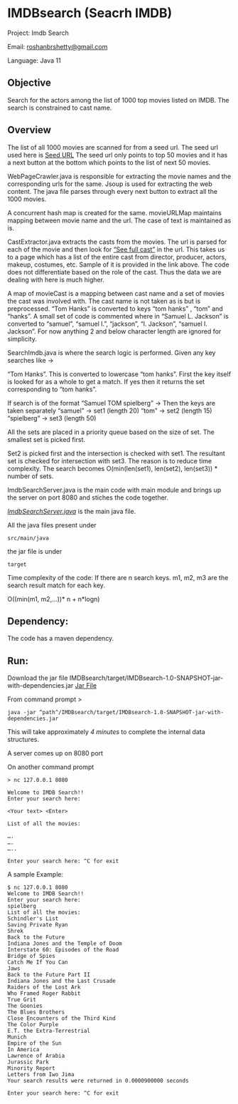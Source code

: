 # IMDBsearch (Seacrh IMDB)

Project: Imdb Search

Email: roshanbrshetty@gmail.com

Language: Java 11

## Objective

Search for the actors among the list of 1000 top movies listed on IMDB. The search is constrained to cast name.

## Overview

The list of all 1000 movies are scanned for from a seed url. The seed url used here is [Seed URL](https://www.imdb.com/search/title/?groups=top_1000&sort=user_rating&view=simple)
The seed url only points to top 50 movies and it has a next button at the bottom which points to the list of next 50 movies. 

WebPageCrawler.java is responsible for extracting the movie names and the corresponding urls for the same. Jsoup is used for extracting the web content. The java file parses through every next button to extract all the 1000 movies.

A concurrent hash map is created for the same. movieURLMap maintains mapping between movie name and the url. The case of text is maintained as is.

CastExtractor.java extracts the casts from the movies.
The url is parsed for each of the movie and then look for [“See full cast”](https://www.imdb.com/title/tt6398184/fullcredits?ref_=tt_cl_sm#cast) in the url. This takes us to a page which has a list of the entire cast from director, producer, actors, makeup, costumes, etc. Sample of it is provided in the link above. The code does not differentiate based on the role of the cast. Thus the data we are dealing with here is much higher.

A map of movieCast is a mapping between cast name and a set of movies the cast was involved with.
The cast name is not taken as is but is preprocessed. “Tom Hanks” is converted to keys “tom hanks” , “tom” and “hanks”. A small set of code is commented where in “Samuel L. Jackson” is converted to “samuel”, “samuel l.”, “jackson”, “l. Jackson”, “samuel l. Jackson”. For now anything 2 and below  character length are ignored for simplicity. 

SearchImdb.java is where the search logic is performed. Given any key searches like →

“Tom Hanks”. This is converted to lowercase “tom hanks”. First the key itself is looked for as a whole to get a match. If yes then it returns the set corresponding to “tom hanks”.

If search is of the format
“Samuel TOM spielberg” →
Then the keys are taken separately
“samuel”      → set1  (length 20)
“tom”         → set2  (length 15)
“spielberg”   → set3  (length 50)

All the sets are placed in a priority queue based on the size of set.
The smallest set is picked first.

Set2 is picked first and the intersection is checked with set1. The resultant set is checked for intersection with set3.
The reason is to reduce time complexity. The search becomes O(min(len(set1), len(set2), len(set3)) * number of sets.

ImdbSearchServer.java is the main code with main module and brings up the server on port 8080 and stiches the code together.

*[ImdbSearchServer.java](https://github.com/roshanbrshetty/IMDBsearch/blob/master/src/main/java/web/ImdbSearchServer.java)*
is the main java file.

All the java files present under 
```
src/main/java
```
the jar file is under
```
target
```

Time complexity of the code: If there are n search keys.
m1, m2, m3 are the search result match for each key.

O((min(m1, m2,...))* n + n*logn)

## Dependency:

The code has a maven dependency.

## Run:

Download the jar file IMDBsearch/target/IMDBsearch-1.0-SNAPSHOT-jar-with-dependencies.jar  [Jar File](https://github.com/roshanbrshetty/IMDBsearch/blob/master/target/IMDBsearch-1.0-SNAPSHOT-jar-with-dependencies.jar)

From command prompt >

```
java -jar ^path^/IMDBsearch/target/IMDBsearch-1.0-SNAPSHOT-jar-with-dependencies.jar
```

This will take approximately *4 minutes* to complete the internal data structures.

A server comes up on 8080 port

On another command prompt

```
> nc 127.0.0.1 8080

Welcome to IMDB Search!!
Enter your search here:

<Your text> <Enter>

List of all the movies:

….
….
…..

Enter your search here: ^C for exit
```

A sample Example:

```
$ nc 127.0.0.1 8080
Welcome to IMDB Search!!
Enter your search here: 
spielberg
List of all the movies:
Schindler's List
Saving Private Ryan
Shrek
Back to the Future
Indiana Jones and the Temple of Doom
Interstate 60: Episodes of the Road
Bridge of Spies
Catch Me If You Can
Jaws
Back to the Future Part II
Indiana Jones and the Last Crusade
Raiders of the Lost Ark
Who Framed Roger Rabbit
True Grit
The Goonies
The Blues Brothers
Close Encounters of the Third Kind
The Color Purple
E.T. the Extra-Terrestrial
Munich
Empire of the Sun
In America
Lawrence of Arabia
Jurassic Park
Minority Report
Letters from Iwo Jima
Your search results were returned in 0.0000900000 seconds

Enter your search here: ^C for exit

```
